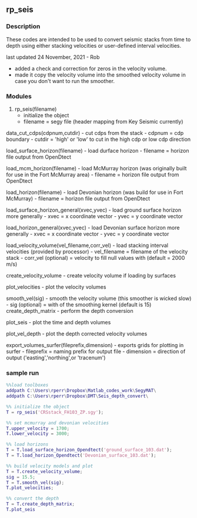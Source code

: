 ## rp_seis

### Description
These codes are intended to be used to convert seismic stacks from time to depth using either stacking velocities or user-defined interval velocities.

last updated 24 November, 2021 - Rob
   - added a check and correction for zeros in the velocity volume.  
   - made it copy the velocity volume into the smoothed velocity volume
     in case you don't want to run the smoother.

### Modules
1. rp_seis(filename) 
   - initialize the object
   - filename = segy file (header mapping from Key Seismic currently)
                  
data_cut_cdps(cdpnum,cutdir) - cut cdps from the stack
                             - cdpnum = cdp boundary
                             - cutdir = 'high' or 'low' to cut in the high cdp or low cdp direction
                             
load_surface_horizon(filename) - load durface horizon
                               - filename = horizon file output from OpenDtect
                               
load_mcm_horizon(filename) - load McMurray horizon (was originally built for use in the Fort McMurray area)
                           - filename = horizon file output from OpenDtect
                           
load_horizon(filename) - load Devonian horizon (was build for use in Fort McMurray)
                       - filename = horizon file output from OpenDtect
                       
load_surface_horizon_general(xvec,yvec) - load ground surface horizon more generally
                                        - xvec = x coordinate vector
                                        - yvec = y coordinate vector
                                        
load_horizon_general(xvec,yvec) - load Devonian surface horizon more generally
                                - xvec = x coordinate vector
                                - yvec = y coordinate vector
                                
load_velocity_volume(vel_filename,corr_vel) - load stacking interval velocities (provided by processor)
                                            - vel_filename = filename of the velocity stack
                                            - corr_vel (optional) = velocity to fill null values with (default = 2000 m/s)
                                            
create_velocity_volume - create velocity volume if loading by surfaces

plot_velocities - plot the velocity volumes

smooth_vel(sig) - smooth the velocity volume (this smoother is wicked slow)
                - sig (optional) = with of the smoothing kernel (default is 15)
create_depth_matrix - perform the depth conversion

plot_seis - plot the time and depth volumes

plot_vel_depth - plot the depth corrected velocity volumes

export_volumes_surfer(fileprefix,dimension) - exports grids for plotting in surfer
                                            - fileprefix = naming prefix for output file
                                            - dimension = direction of output ('easting','northing',or 'tracenum')

 ### sample run
``` matlab
%%load toolboxes
addpath C:\Users\rperr\Dropbox\Matlab_codes_work\SegyMAT\
addpath C:\Users\rperr\Dropbox\DMT\Seis_depth_convert\

%% initialize the object
T = rp_seis('CRSstack_FH103_ZP.sgy');

%% set mcmurray and devonian velocities
T.upper_velocity = 1700; 
T.lower_velocity = 3000;

%% load horizons
T = T.load_surface_horizon_Opendtect('ground_surface_103.dat');
T = T.load_horizon_Opendtect('Devonian_surface_103.dat');

%% build velocity models and plot
T = T.create_velocity_volume;
sig = 15.5; 
T = T.smooth_vel(sig); 
T.plot_velocities;

%% convert the depth
T = T.create_depth_matrix;
T.plot_seis
```


